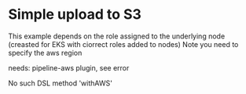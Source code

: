 # Simple upload to S3

This example depends on the role assigned to the underlying node (creasted for EKS with ciorrect roles added to nodes)
Note you need to specify the aws region

needs:
pipeline-aws plugin, see error 

No such DSL method 'withAWS'

